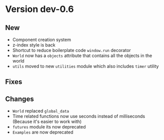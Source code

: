 # Version dev-0.6

## New
- Component creation system
- z-index style is back
- Shortcut to reduce boilerplate code `window.run` decorator
- `World` now has a `objects` attribute that contains all the objects in the world
- `utils` moved to new `utilities` module which also includes `timer` utility

## Fixes

## Changes
- `World` replaced `global_data`
- Time related functions now use seconds instead of milliseconds (Because it's easier to work with)
- `futures` module its now deprecated
- `Examples` are now deprecated